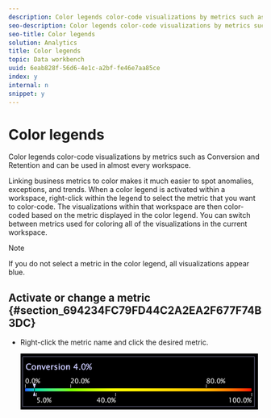 ```yaml
---
description: Color legends color-code visualizations by metrics such as Conversion and Retention and can be used in almost every workspace.
seo-description: Color legends color-code visualizations by metrics such as Conversion and Retention and can be used in almost every workspace.
seo-title: Color legends
solution: Analytics
title: Color legends
topic: Data workbench
uuid: 6eab828f-56d6-4e1c-a2bf-fe46e7aa85ce
index: y
internal: n
snippet: y
---
```


# Color legends

Color legends color-code visualizations by metrics such as Conversion and Retention and can be used in almost every workspace.

Linking business metrics to color makes it much easier to spot anomalies, exceptions, and trends. When a color legend is activated within a workspace, right-click within the legend to select the metric that you want to color-code. The visualizations within that workspace are then color-coded based on the metric displayed in the color legend. You can switch between metrics used for coloring all of the visualizations in the current workspace.

>[!NOTE]
>
>If you do not select a metric in the color legend, all visualizations appear blue.

## Activate or change a metric {#section_694234FC79FD44C2A2EA2F677F74B3DC}

* Right-click the metric name and click the desired metric.

  ![](assets/lgd_ColorLegend.png)

